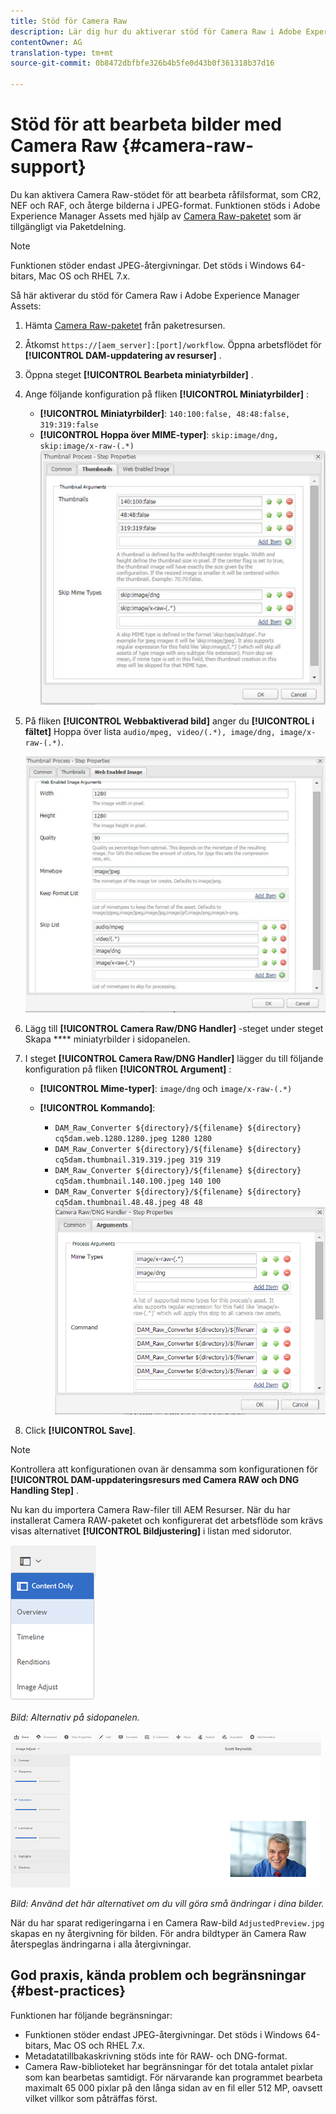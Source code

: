 ```yaml
---
title: Stöd för Camera Raw
description: Lär dig hur du aktiverar stöd för Camera Raw i Adobe Experience Manager Assets.
contentOwner: AG
translation-type: tm+mt
source-git-commit: 0b8472dbfbfe326b4b5fe0d43b0f361318b37d16

---
```



# Stöd för att bearbeta bilder med Camera Raw {#camera-raw-support}

Du kan aktivera Camera Raw-stödet för att bearbeta råfilsformat, som CR2, NEF och RAF, och återge bilderna i JPEG-format. Funktionen stöds i Adobe Experience Manager Assets med hjälp av [Camera Raw-paketet](https://www.adobeaemcloud.com/content/marketplace/marketplaceProxy.html?packagePath=/content/companies/public/adobe/packages/aem630/product/assets/aem-assets-cameraraw-pkg) som är tillgängligt via Paketdelning.

>[!NOTE]
>
>Funktionen stöder endast JPEG-återgivningar. Det stöds i Windows 64-bitars, Mac OS och RHEL 7.x.

Så här aktiverar du stöd för Camera Raw i Adobe Experience Manager Assets:

1. Hämta [Camera Raw-paketet](https://www.adobeaemcloud.com/content/marketplace/marketplaceProxy.html?packagePath=/content/companies/public/adobe/packages/aem630/product/assets/aem-assets-cameraraw-pkg) från paketresursen.
1. Åtkomst `https://[aem_server]:[port]/workflow`. Öppna arbetsflödet för **[!UICONTROL DAM-uppdatering av resurser]** .
1. Öppna steget **[!UICONTROL Bearbeta miniatyrbilder]** .
1. Ange följande konfiguration på fliken **[!UICONTROL Miniatyrbilder]** :

   * **[!UICONTROL Miniatyrbilder]**: `140:100:false, 48:48:false, 319:319:false`
   * **[!UICONTROL Hoppa över MIME-typer]**: `skip:image/dng, skip:image/x-raw-(.*)`
   ![chlimage_1-128](assets/chlimage_1-334.png)

1. På fliken **[!UICONTROL Webbaktiverad bild]** anger du **[!UICONTROL i fältet]** Hoppa över lista `audio/mpeg, video/(.*), image/dng, image/x-raw-(.*)`.

   ![chlimage_1-129](assets/chlimage_1-335.png)

1. Lägg till **[!UICONTROL Camera Raw/DNG Handler]** -steget under steget Skapa **** miniatyrbilder i sidopanelen.
1. I steget **[!UICONTROL Camera Raw/DNG Handler]** lägger du till följande konfiguration på fliken **[!UICONTROL Argument]** :

   * **[!UICONTROL Mime-typer]**: `image/dng` och `image/x-raw-(.*)`
   * **[!UICONTROL Kommando]**:

      * `DAM_Raw_Converter ${directory}/${filename} ${directory} cq5dam.web.1280.1280.jpeg 1280 1280`
      * `DAM_Raw_Converter ${directory}/${filename} ${directory} cq5dam.thumbnail.319.319.jpeg 319 319`
      * `DAM_Raw_Converter ${directory}/${filename} ${directory} cq5dam.thumbnail.140.100.jpeg 140 100`
      * `DAM_Raw_Converter ${directory}/${filename} ${directory} cq5dam.thumbnail.48.48.jpeg 48 48`
   ![chlimage_1-130](assets/chlimage_1-336.png)

1. Click **[!UICONTROL Save]**.

>[!NOTE]
>
>Kontrollera att konfigurationen ovan är densamma som konfigurationen för **[!UICONTROL DAM-uppdateringsresurs med Camera RAW och DNG Handling Step]** .

Nu kan du importera Camera Raw-filer till AEM Resurser. När du har installerat Camera RAW-paketet och konfigurerat det arbetsflöde som krävs visas alternativet **[!UICONTROL Bildjustering]** i listan med sidorutor.

![chlimage_1-135](assets/chlimage_1-337.png)


*Bild: Alternativ på sidopanelen.*

![chlimage_1-132](assets/chlimage_1-338.png)


*Bild: Använd det här alternativet om du vill göra små ändringar i dina bilder.*

När du har sparat redigeringarna i en Camera Raw-bild `AdjustedPreview.jpg` skapas en ny återgivning för bilden. För andra bildtyper än Camera Raw återspeglas ändringarna i alla återgivningar.

## God praxis, kända problem och begränsningar {#best-practices}

Funktionen har följande begränsningar:

* Funktionen stöder endast JPEG-återgivningar. Det stöds i Windows 64-bitars, Mac OS och RHEL 7.x.
* Metadatatillbakaskrivning stöds inte för RAW- och DNG-format.
* Camera Raw-biblioteket har begränsningar för det totala antalet pixlar som kan bearbetas samtidigt. För närvarande kan programmet bearbeta maximalt 65 000 pixlar på den långa sidan av en fil eller 512 MP, oavsett vilket villkor som påträffas först.
